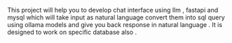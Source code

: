 This project will help you  to develop chat interface using llm , fastapi and mysql which will take input as natural language convert them into sql query using ollama models and give you back response in natural language . It is designed to work on specific database also .
